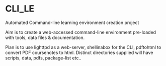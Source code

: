 # CLI_LE
Automated Command-line learning environment creation project

Aim is to create a web-accessed command-line environment pre-loaded with tools, data files & documentation.

Plan is to use lighttpd as a web-server, shellinabox for the CLI, pdftohtml to convert PDF coursenotes to html.
Distinct directories supplied will have scripts, data, pdfs, package-list etc..
